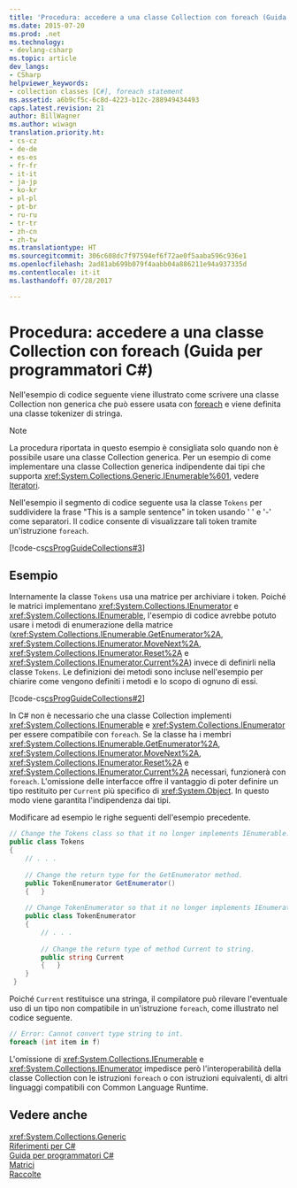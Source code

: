 ```yaml
---
title: 'Procedura: accedere a una classe Collection con foreach (Guida per programmatori C#)'
ms.date: 2015-07-20
ms.prod: .net
ms.technology:
- devlang-csharp
ms.topic: article
dev_langs:
- CSharp
helpviewer_keywords:
- collection classes [C#], foreach statement
ms.assetid: a6b9cf5c-6c8d-4223-b12c-288949434493
caps.latest.revision: 21
author: BillWagner
ms.author: wiwagn
translation.priority.ht:
- cs-cz
- de-de
- es-es
- fr-fr
- it-it
- ja-jp
- ko-kr
- pl-pl
- pt-br
- ru-ru
- tr-tr
- zh-cn
- zh-tw
ms.translationtype: HT
ms.sourcegitcommit: 306c608dc7f97594ef6f72ae0f5aaba596c936e1
ms.openlocfilehash: 2ad81ab699b079f4aabb04a886211e94a937335d
ms.contentlocale: it-it
ms.lasthandoff: 07/28/2017

---
```

# <a name="how-to-access-a-collection-class-with-foreach-c-programming-guide"></a>Procedura: accedere a una classe Collection con foreach (Guida per programmatori C#)
Nell'esempio di codice seguente viene illustrato come scrivere una classe Collection non generica che può essere usata con [foreach](../../../csharp/language-reference/keywords/foreach-in.md) e viene definita una classe tokenizer di stringa.  
  
> [!NOTE]
>  La procedura riportata in questo esempio è consigliata solo quando non è possibile usare una classe Collection generica. Per un esempio di come implementare una classe Collection generica indipendente dai tipi che supporta <xref:System.Collections.Generic.IEnumerable%601>, vedere [Iteratori](http://msdn.microsoft.com/library/f45331db-d595-46ec-9142-551d3d1eb1a7).  
  
 Nell'esempio il segmento di codice seguente usa la classe `Tokens` per suddividere la frase "This is a sample sentence" in token usando ' ' e '-' come separatori. Il codice consente di visualizzare tali token tramite un'istruzione `foreach`.  
  
 [!code-cs[csProgGuideCollections#3](../../../csharp/programming-guide/classes-and-structs/codesnippet/CSharp/how-to-access-a-collection-class-with-foreach_1.cs)]  
  
## <a name="example"></a>Esempio  
 Internamente la classe `Tokens` usa una matrice per archiviare i token. Poiché le matrici implementano <xref:System.Collections.IEnumerator> e <xref:System.Collections.IEnumerable>, l'esempio di codice avrebbe potuto usare i metodi di enumerazione della matrice (<xref:System.Collections.IEnumerable.GetEnumerator%2A>, <xref:System.Collections.IEnumerator.MoveNext%2A>, <xref:System.Collections.IEnumerator.Reset%2A> e <xref:System.Collections.IEnumerator.Current%2A>) invece di definirli nella classe `Tokens`. Le definizioni dei metodi sono incluse nell'esempio per chiarire come vengono definiti i metodi e lo scopo di ognuno di essi.  
  
 [!code-cs[csProgGuideCollections#2](../../../csharp/programming-guide/classes-and-structs/codesnippet/CSharp/how-to-access-a-collection-class-with-foreach_2.cs)]  
  
 In C# non è necessario che una classe Collection implementi <xref:System.Collections.IEnumerable> e <xref:System.Collections.IEnumerator> per essere compatibile con `foreach`. Se la classe ha i membri <xref:System.Collections.IEnumerable.GetEnumerator%2A>, <xref:System.Collections.IEnumerator.MoveNext%2A>, <xref:System.Collections.IEnumerator.Reset%2A> e <xref:System.Collections.IEnumerator.Current%2A> necessari, funzionerà con `foreach`. L'omissione delle interfacce offre il vantaggio di poter definire un tipo restituito per `Current` più specifico di <xref:System.Object>. In questo modo viene garantita l'indipendenza dai tipi.  
  
 Modificare ad esempio le righe seguenti dell'esempio precedente.  
  
```csharp  
// Change the Tokens class so that it no longer implements IEnumerable.  
public class Tokens  
{  
    // . . .  
  
    // Change the return type for the GetEnumerator method.  
    public TokenEnumerator GetEnumerator()  
    {   }  
  
    // Change TokenEnumerator so that it no longer implements IEnumerator.  
    public class TokenEnumerator  
    {  
        // . . .  
  
        // Change the return type of method Current to string.  
        public string Current  
        {   }  
    }  
 }  
```  
  
 Poiché `Current` restituisce una stringa, il compilatore può rilevare l'eventuale uso di un tipo non compatibile in un'istruzione `foreach`, come illustrato nel codice seguente.  
  
```csharp  
// Error: Cannot convert type string to int.  
foreach (int item in f)    
```  
  
 L'omissione di <xref:System.Collections.IEnumerable> e <xref:System.Collections.IEnumerator> impedisce però l'interoperabilità della classe Collection con le istruzioni `foreach` o con istruzioni equivalenti, di altri linguaggi compatibili con Common Language Runtime.  
  
## <a name="see-also"></a>Vedere anche  
 <xref:System.Collections.Generic>   
 [Riferimenti per C#](../../../csharp/language-reference/index.md)   
 [Guida per programmatori C#](../../../csharp/programming-guide/index.md)   
 [Matrici](../../../csharp/programming-guide/arrays/index.md)   
 [Raccolte](http://msdn.microsoft.com/library/e76533a9-5033-4a0b-b003-9c2be60d185b)

